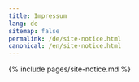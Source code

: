 ```yaml
---
title: Impressum
lang: de
sitemap: false
permalink: /de/site-notice.html
canonical: /en/site-notice.html
---
```


{% include pages/site-notice.md %}
